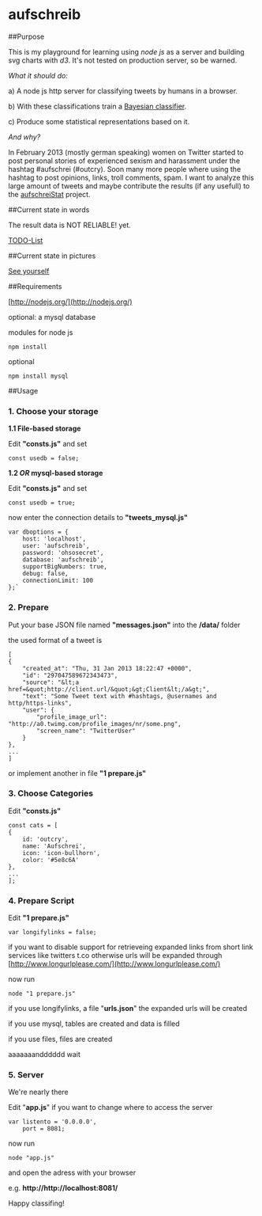 # aufschreib

##Purpose

This is my playground for learning using *node js* as a server and building svg charts with *d3*. It's not tested on production server, so be warned.
  
*What it should do:*

a) A node js http server for classifying tweets by humans in a browser.

b) With these classifications train a [Bayesian classifier](http://en.wikipedia.org/wiki/Bayesian_spam_filtering).

c) Produce some statistical representations based on it.

*And why?*

In February 2013  (mostly german speaking) women on Twitter started to post personal stories of experienced sexism and harassment under the hashtag #aufschrei (#outcry).
Soon many more people where using the hashtag to post opinions, links, troll comments, spam. I want to analyze this large amount of tweets and maybe contribute the results (if any usefull) to the [aufschreiStat](https://github.com/lenaschimmel/aufschreiStat/) project. 


##Current state in words

The result data is NOT RELIABLE! yet.

[TODO-List](https://github.com/ffalt/aufschreib/tree/master/TODO.md)

##Current state in pictures

[See yourself](https://github.com/ffalt/aufschreib/tree/master/pics)

 
##Requirements

[http://nodejs.org/](http://nodejs.org/)


optional: a mysql database


modules for node js

	npm install

optional

	npm install mysql

##Usage

### 1. Choose your storage
**1.1 File-based storage**

Edit **"consts.js"** and set

	const usedb = false;

**1.2 *OR* mysql-based storage**

Edit **"consts.js"** and set

	const usedb = true;

now enter the connection details to **"tweets_mysql.js"**

	var dboptions = {
		host: 'localhost',
		user: 'aufschreib',
		password: 'ohsosecret',
		database: 'aufschreib',
		supportBigNumbers: true,
		debug: false,
		connectionLimit: 100
	};`

### 2. Prepare

Put your base JSON file named **"messages.json"** into the **/data/** folder

the used format of a tweet is 

	[
	{
		"created_at": "Thu, 31 Jan 2013 18:22:47 +0000",
		"id": "297047589672343473",
		"source": "&lt;a href=&quot;http://client.url/&quot;&gt;Client&lt;/a&gt;",
		"text": "Some Tweet text with #hashtags, @usernames and http/https-links",
		"user": {
			"profile_image_url": "http://a0.twimg.com/profile_images/nr/some.png",
			"screen_name": "TwitterUser"
		}
	},
    ...
    ]

or implement another in file **"1 prepare.js"**


### 3. Choose Categories

Edit **"consts.js"**

	const cats = [
	{
		id: 'outcry',
		name: 'Aufschrei',
		icon: 'icon-bullhorn',
		color: '#5e8c6A'
	},
	...
	];    

### 4. Prepare Script

Edit **"1 prepare.js"**

	var longifylinks = false;

if you want to disable support for retrieveing expanded links from short link services like twitters t.co
otherwise urls will be expanded through [http://www.longurlplease.com/](http://www.longurlplease.com/)


now run

`node "1 prepare.js"`

if you use longifylinks, a file "**urls.json**" the expanded urls will be created

if you use mysql, tables are created and data is filled

if you use files, files are created

aaaaaaandddddd wait  

### 5. Server

We're nearly there

Edit "**app.js**" if you want to change where to access the server

	var listento = '0.0.0.0', 
    	port = 8081;

now run

`node "app.js"`

and open the adress with your browser 

e.g. **http://http://localhost:8081/**

Happy classifing!
